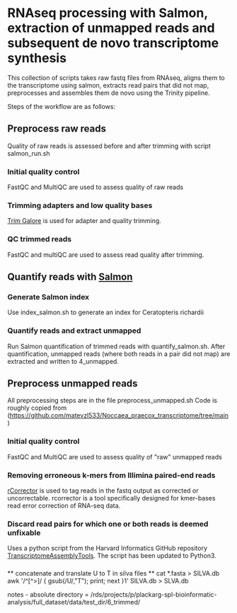 
# RNAseq processing with Salmon, extraction of unmapped reads and subsequent de novo transcriptome synthesis 

This collection of scripts takes raw fastq files from RNAseq, aligns them to the transcriptome 
using salmon, extracts read pairs that did not map, preprocesses and assembles them de novo using the 
Trinity pipeline. 

Steps of the workflow are as follows: 

## Preprocess raw reads
Quality of raw reads is assessed before and after trimming with script salmon_run.sh
### Initial quality control
FastQC and MultiQC are used to assess quality of raw reads 
### Trimming adapters and low quality bases 
[Trim Galore](https://github.com/FelixKrueger/TrimGalore) is used for adapter and quality trimming. 
### QC trimmed reads
FastQC and multiQC are used to assess read quality after trimming. 

## Quantify reads with [Salmon](https://github.com/COMBINE-lab/salmon)
### Generate Salmon index
Use index_salmon.sh to generate an index for Ceratopteris richardii
### Quantify reads and extract unmapped
Run Salmon quantification of trimmed reads with quantify_salmon.sh. After quantification, unmapped reads (where both reads in a pair did not map) are extracted and written to 4_unmapped.

## Preprocess unmapped reads 
All preprocessing steps are in the file preprocess_unmapped.sh
Code is roughly copied from (https://github.com/matevzl533/Noccaea_praecox_transcriptome/tree/main)
### Initial quality control
FastQC and MultiQC are used to assess quality of "raw" unmapped reads
### Removing erroneous k-mers from Illimina paired-end reads 
[rCorrector](https://github.com/mourisl/Rcorrector) is used to tag reads in the fastq output as corrected or uncorrectable. rcorrector is a tool specifically designed for kmer-bases read error correction of RNA-seq data.
### Discard read pairs for which one or both reads is deemed unfixable
Uses a python script from the Harvard Informatics GitHub repository [TranscriptomeAssemblyTools](https://github.com/harvardinformatics/TranscriptomeAssemblyTools). The script has been updated to Python3.
###





** concatenate and translate U to T in silva files **
cat *.fasta > SILVA.db
awk '/^[^>]/ { gsub(/U/,"T"); print; next }1' SILVA.db > SLVA.db

notes - absolute directory = /rds/projects/p/plackarg-spl-bioinformatic-analysis/full_dataset/data/test_dir/6_trimmed/

